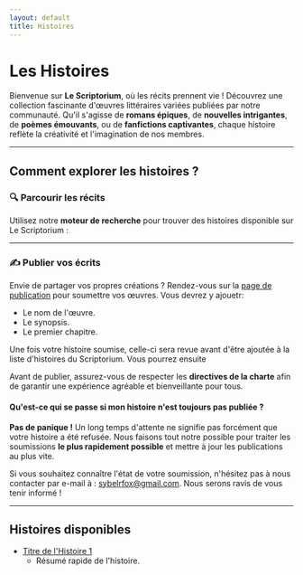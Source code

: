 ```yaml
---
layout: default
title: Histoires
---
```


# Les Histoires

Bienvenue sur **Le Scriptorium**, où les récits prennent vie ! Découvrez une collection fascinante d'œuvres littéraires variées publiées par notre communauté. Qu'il s'agisse de **romans épiques**, de **nouvelles intrigantes**, de **poèmes émouvants**, ou de **fanfictions captivantes**, chaque histoire reflète la créativité et l'imagination de nos membres.

---

## Comment explorer les histoires ?

### 🔍 Parcourir les récits
Utilisez notre **moteur de recherche** pour trouver des histoires disponible sur Le Scriptorium :

---


### ✍️ Publier vos écrits
Envie de partager vos propres créations ? Rendez-vous sur la [page de publication](histoires/create-story.md) pour soumettre vos œuvres. Vous devrez y ajouetr:
- Le nom de l'œuvre.
- Le synopsis.
- Le premier chapitre.

Une fois votre histoire soumise, celle-ci sera revue avant d'être ajoutée à la liste d'histoires du Scriptorium.
Vous pourrez ensuite 

Avant de publier, assurez-vous de respecter les **directives de la charte** afin de garantir une expérience agréable et bienveillante pour tous.


#### Qu'est-ce qui se passe si mon histoire n'est toujours pas publiée ?

**Pas de panique !** Un long temps d'attente ne signifie pas forcément que votre histoire a été refusée. Nous faisons tout notre possible pour traiter les soumissions **le plus rapidement possible** et mettre à jour les publications au plus vite.

Si vous souhaitez connaître l'état de votre soumission, n'hésitez pas à nous contacter par e-mail à : [sybelrfox@gmail.com](mailto:sybelrfox@gmail.com). Nous serons ravis de vous tenir informé !


---

## Histoires disponibles

- [Titre de l'Histoire 1](histoires/nom-histoire-1)
  - Résumé rapide de l'histoire.


